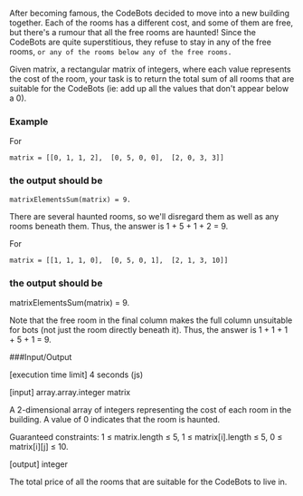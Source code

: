 After becoming famous, the CodeBots decided to move into a new building together. Each of the rooms has a different cost, and some of them are free, but there's a rumour that all the free rooms are haunted! Since the CodeBots are quite superstitious, they refuse to stay in any of the free rooms, `or any of the rooms below any of the free rooms.`

Given matrix, a rectangular matrix of integers, where each value represents the cost of the room, your task is to return the total sum of all rooms that are suitable for the CodeBots (ie: add up all the values that don't appear below a 0).

### Example

For

`matrix = [[0, 1, 1, 2], 
          [0, 5, 0, 0], 
          [2, 0, 3, 3]]`
          
### the output should be

`matrixElementsSum(matrix) = 9.`

There are several haunted rooms, so we'll disregard them as well as any rooms beneath them. Thus, the answer is 1 + 5 + 1 + 2 = 9.

For

`matrix = [[1, 1, 1, 0], 
          [0, 5, 0, 1], 
          [2, 1, 3, 10]]`
          
### the output should be

matrixElementsSum(matrix) = 9.

Note that the free room in the final column makes the full column unsuitable for bots (not just the room directly beneath it). Thus, the answer is 1 + 1 + 1 + 5 + 1 = 9.

###Input/Output

[execution time limit] 4 seconds (js)

[input] array.array.integer matrix

A 2-dimensional array of integers representing the cost of each room in the building. A value of 0 indicates that the room is haunted.

Guaranteed constraints:
1 ≤ matrix.length ≤ 5,
1 ≤ matrix[i].length ≤ 5,
0 ≤ matrix[i][j] ≤ 10.

[output] integer

The total price of all the rooms that are suitable for the CodeBots to live in.
